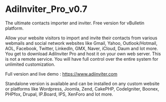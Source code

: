 AdiInviter_Pro_v0.7
===================

The ultimate contacts importer and inviter. Free version for vBulletin platform. 

Allow your website visitors to import and invite their contacts from various webmails and social network websites like Gmail, Yahoo, Outlook/Hotmail, AOL, Facebook, Twitter, LinkedIn, GMX, Naver, iCloud, Daum and lot more. You get to download AdiInviter Pro and host it on your own web server. This is not a remote service. You will have full control over the entire system for unlimited customization.

Full version and live demo  : https://www.adiinviter.com

Standalone version is available and can be installed on any custom website or platforms like Wordpress, Joomla, Zend, CakePHP, CodeIgniter, Boonex, PHPfox, Drupal, IP.Board, IPS, XenForo and lot more.
